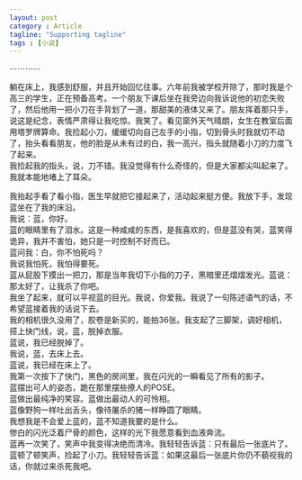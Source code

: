 ```yaml
---
layout: post
category : Article
tagline: "Supporting tagline"
tags : [小说]
---
```


⋯⋯⋯⋯

躺在床上，我感到舒服，并且开始回忆往事。六年前我被学校开除了，那时我是个高三的学生，正在预备高考。一个朋友下课后坐在我旁边向我诉说他的初恋失败了，然后他用一把小刀在手背划了一道，那甜美的液体又来了。朋友挥着那只手，说这是纪念，表情严肃得让我吃惊。我笑了。看见窗外天气晴朗，女生在教室后面用塔罗牌算命。我捡起小刀，缓缓切向自己左手的小指，切到骨头时我就切不动了，抬头看看朋友，他的脸是从未有过的白，我一高兴，指头就随着小刀的力度飞了起来。  
我捡起我的指头，说，刀不错。我没觉得有什么奇怪的，但是大家都尖叫起来了。我就本能地堵上了耳朵。

我抬起手看了看小指，医生早就把它接起来了，活动起来挺方便。我放下手，发现蓝坐在了我的床沿。  
我说：蓝，你好。  
蓝的眼睛里有了泪水。这是一种咸咸的东西，是我喜欢的，但是蓝没有哭，蓝笑得诡异，我并不害怕，她只是一时控制不好而已。  
蓝问我：白，你不怕死吗？  
我说我怕死，我怕得要死。  
蓝从屁股下摸出一把刀，那是当年我切下小指的刀子，黑暗里还熠熠发光。蓝说：那太好了，让我杀了你吧。  
我坐了起来，就可以平视蓝的目光。我说，你爱我。我说了一句陈述语气的话，不希望蓝接着我的话说下去。  
我的相机很久没用了，胶卷是新买的，能拍36张。我支起了三脚架，调好相机，搭上快门线，说，蓝，脱掉衣服。  
蓝说，我已经脱掉了。  
我说，蓝，去床上去。  
蓝说，我已经在床上了。  
我第一次按下了快门，黑色的房间里，我在闪光的一瞬看见了所有的影子。  
蓝摆出可人的姿态，跪在那里摆些撩人的POSE。  
蓝做出最纯净的笑容。蓝做出最动人的可怜相。  
蓝像野狗一样吐出舌头，像待屠杀的猪一样睁圆了眼睛。  
我想我是不会爱上蓝的，蓝不知道我要的是什么。  
惨白的闪光泛着尸骨的颜色，这样的光下我愿意看到血液奔流。  
蓝再一次笑了，笑声中我变得决绝而清冷。我轻轻告诉蓝：只有最后一张底片了。蓝顿了顿笑声，捡起了小刀。我轻轻告诉蓝：如果这最后一张底片你仍不藐视我的话，你就过来杀死我吧。